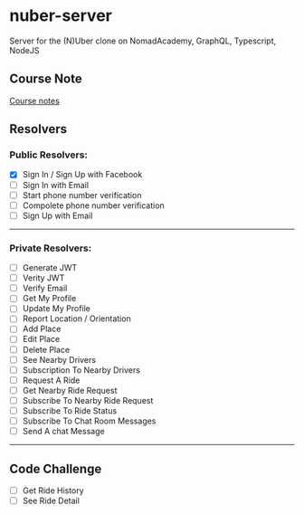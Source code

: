 # nuber-server

Server for the (N)Uber clone on NomadAcademy, GraphQL, Typescript, NodeJS

## Course Note

[Course notes](https://github.com/DalYoon/nuber-server/tree/master/notes/EN)

## Resolvers

### Public Resolvers:

- [x] Sign In / Sign Up with Facebook
- [ ] Sign In with Email
- [ ] Start phone number verification
- [ ] Compolete phone number verification
- [ ] Sign Up with Email

---

### Private Resolvers:

- [ ] Generate JWT
- [ ] Verity JWT
- [ ] Verify Email
- [ ] Get My Profile
- [ ] Update My Profile
- [ ] Report Location / Orientation
- [ ] Add Place
- [ ] Edit Place
- [ ] Delete Place
- [ ] See Nearby Drivers
- [ ] Subscription To Nearby Drivers
- [ ] Request A Ride
- [ ] Get Nearby Ride Request
- [ ] Subscribe To Nearby Ride Request
- [ ] Subscribe To Ride Status
- [ ] Subscribe To Chat Room Messages
- [ ] Send A chat Message

---

## Code Challenge

- [ ] Get Ride History
- [ ] See Ride Detail
